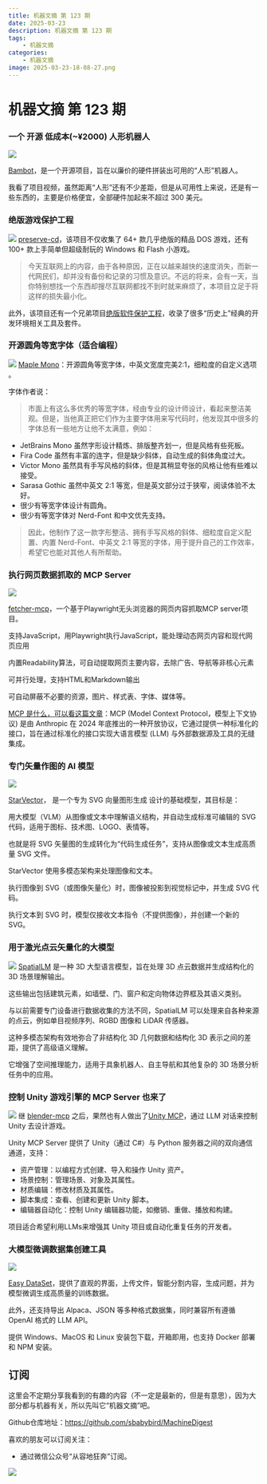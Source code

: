 ```yaml
---
title: 机器文摘 第 123 期
date: 2025-03-23
description: 机器文摘 第 123 期
tags: 
    - 机器文摘
categories: 
    - 机器文摘
image: 2025-03-23-18-08-27.png
---
```

# 机器文摘 第 123 期
### 一个 开源 低成本(~¥2000) 人形机器人 
![](2025-03-23-18-03-46.png)

[Bambot](https://github.com/timqian/bambot)，是一个开源项目，旨在以廉价的硬件拼装出可用的“人形”机器人。

我看了项目视频，虽然距离“人形”还有不少差距，但是从可用性上来说，还是有一些东西的，主要是价格便宜，全部硬件加起来不超过 300 美元。

### 绝版游戏保护工程
![](2025-03-23-18-05-06.png)
[preserve-cd](https://github.com/skywind3000/preserve-cd)，该项目不仅收集了 64+ 款几乎绝版的精品 DOS 游戏，还有 100+ 款上手简单但超级耐玩的 Windows 和 Flash 小游戏。

> 今天互联网上的内容，由于各种原因，正在以越来越快的速度消失，而新一代网民们，却并没有备份和记录的习惯及意识。不远的将来，会有一天，当你特别想找一个东西却搜尽互联网都找不到时就来麻烦了，本项目立足于将这样的损失最小化。

此外，该项目还有一个兄弟项目[绝版软件保护工程](https://github.com/skywind3000/preserve-iso)，收录了很多“历史上”经典的开发环境相关工具及套件。

### 开源圆角等宽字体（适合编程）
![](2025-03-23-18-05-37.png)
[Maple Mono](https://github.com/subframe7536/maple-font)：开源圆角等宽字体，中英文宽度完美2:1，细粒度的自定义选项 。

字体作者说：
> 市面上有这么多优秀的等宽字体，经由专业的设计师设计，看起来整洁美观。但是，当他真正把它们作为主要字体用来写代码时，他发现其中很多的字体总有一些地方让他不太满意，例如：
 - JetBrains Mono 虽然字形设计精炼、排版整齐划一，但是风格有些死板。
 - Fira Code 虽然有丰富的连字，但是缺少斜体，自动生成的斜体角度过大。
 - Victor Mono 虽然具有手写风格的斜体，但是其稍显夸张的风格让他有些难以接受。
 - Sarasa Gothic 虽然中英文 2:1 等宽，但是英文部分过于狭窄，阅读体验不太好。
 - 很少有等宽字体设计有圆角。
 - 很少有等宽字体对 Nerd-Font 和中文优先支持。
> 因此，他制作了这一款字形整洁、拥有手写风格的斜体、细粒度自定义配置、内置 Nerd-Font、中英文 2:1 等宽的字体，用于提升自己的工作效率，希望它也能对其他人有所帮助。


### 执行网页数据抓取的 MCP Server
![](2025-03-23-18-06-54.png)

[fetcher-mcp](https://github.com/jae-jae/fetcher-mcp)，一个基于Playwright无头浏览器的网页内容抓取MCP server项目。

支持JavaScript，用Playwright执行JavaScript，能处理动态网页内容和现代网页应用

内置Readability算法，可自动提取网页主要内容，去除广告、导航等非核心元素

可并行处理，支持HTML和Markdown输出

可自动屏蔽不必要的资源，图片、样式表、字体、媒体等。

[MCP 是什么，可以看这篇文章](https://onevcat.com/2025/02/mcp/)：MCP (Model Context Protocol，模型上下文协议) 是由 Anthropic 在 2024 年底推出的一种开放协议，它通过提供一种标准化的接口，旨在通过标准化的接口实现大语言模型 (LLM) 与外部数据源及工具的无缝集成。

### 专门矢量作图的 AI 模型 
![](2025-03-23-18-08-03.png)

[StarVector](https://github.com/joanrod/star-vector)， 是一个专为 SVG 向量图形生成 设计的基础模型，其目标是：

用大模型（VLM）从图像或文本中理解语义结构，并自动生成标准可编辑的 SVG代码，适用于图标、技术图、LOGO、表情等。

也就是将 SVG 矢量图的生成转化为“代码生成任务”，支持从图像或文本生成高质量 SVG 文件。

StarVector 使用多模态架构来处理图像和文本。

执行图像到 SVG（或图像矢量化）时，图像被投影到视觉标记中，并生成 SVG 代码。

执行文本到 SVG 时，模型仅接收文本指令（不提供图像），并创建一个新的 SVG。

### 用于激光点云矢量化的大模型
![](2025-03-23-18-08-27.png)
[SpatialLM](https://huggingface.co/manycore-research/SpatialLM-Llama-1B) 是一种 3D 大型语言模型，旨在处理 3D 点云数据并生成结构化的 3D 场景理解输出。

这些输出包括建筑元素，如墙壁、门、窗户和定向物体边界框及其语义类别。

与以前需要专门设备进行数据收集的方法不同，SpatialLM 可以处理来自各种来源的点云，例如单目视频序列、RGBD 图像和 LiDAR 传感器。

这种多模态架构有效地弥合了非结构化 3D 几何数据和结构化 3D 表示之间的差距，提供了高级语义理解。

它增强了空间推理能力，适用于具象机器人、自主导航和其他复杂的 3D 场景分析任务中的应用。

### 控制 Unity 游戏引擎的 MCP Server 也来了
![](2025-03-23-18-10-29.png)
继 [blender-mcp](https://github.com/ahujasid/blender-mcp) 之后，果然也有人做出了[Unity MCP](https://github.com/justinpbarnett/unity-mcp)，通过 LLM 对话来控制 Unity 去设计游戏。

Unity MCP Server 提供了 Unity（通过 C#）与 Python 服务器之间的双向通信通道，支持：

- 资产管理：以编程方式创建、导入和操作 Unity 资产。
- 场景控制：管理场景、对象及其属性。
- 材质编辑：修改材质及其属性。
- 脚本集成：查看、创建和更新 Unity 脚本。
- 编辑器自动化：控制 Unity 编辑器功能，如撤销、重做、播放和构建。

项目适合希望利用LLMs来增强其 Unity 项目或自动化重复任务的开发者。

### 大模型微调数据集创建工具
![](2025-03-23-18-11-07.png)

[Easy DataSet](https://github.com/ConardLi/easy-dataset)，提供了直观的界面，上传文件，智能分割内容，生成问题，并为模型微调生成高质量的训练数据。

此外，还支持导出 Alpaca、JSON 等多种格式数据集，同时兼容所有遵循 OpenAI 格式的 LLM API。

提供 Windows、MacOS 和 Linux 安装包下载，开箱即用，也支持 Docker 部署和 NPM 安装。

## 订阅
这里会不定期分享我看到的有趣的内容（不一定是最新的，但是有意思），因为大部分都与机器有关，所以先叫它“机器文摘”吧。

Github仓库地址：https://github.com/sbabybird/MachineDigest

喜欢的朋友可以订阅关注：

- 通过微信公众号“从容地狂奔”订阅。

![](../weixin.jpg)